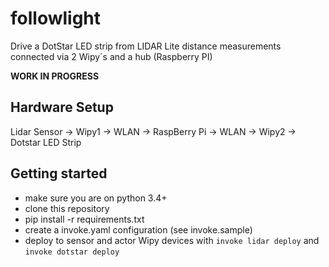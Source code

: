 # followlight

Drive a DotStar LED strip from LIDAR Lite distance measurements connected via
2 Wipy´s and a hub (Raspberry PI)

**WORK IN PROGRESS**

## Hardware Setup

Lidar Sensor -> Wipy1 -> WLAN -> RaspBerry Pi -> WLAN -> Wipy2 -> Dotstar LED Strip

## Getting started

- make sure you are on python 3.4+
- clone this repository
- pip install -r requirements.txt
- create a invoke.yaml configuration (see invoke.sample)
- deploy to sensor and actor Wipy devices with `invoke lidar deploy` and `invoke dotstar deploy`
